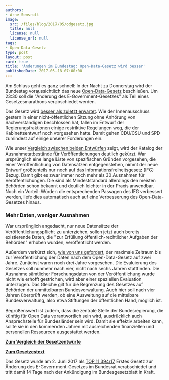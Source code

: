 ```yaml
---
authors:
- Arne Semsrott
image:
  src: /files/blog/2017/05/odgesetz.jpg
  title: null
  license: null
  license_url: null
tags:
- Open-Data-Gesetz
type: post
layout: post
card: true
title: 'Änderungen im Bundestag: Open-Data-Gesetz wird besser'
publishedDate: 2017-05-18 07:00:00
---
```


Am Schluss geht es ganz schnell: In der Nacht zu Donnerstag wird der Bundestag voraussichtlich das neue [Open-Data-Gesetz](https://okfn.de/blog/tags/open-data-gesetz/) beschließen. Um 23:30 soll die "Änderung des E-Government-Gesetzes" als Teil eines Gesetzesmarathons verabschiedet werden.

Das Gesetz wird [besser als zuletzt erwartet](http://dip21.bundestag.de/dip21/btd/18/124/1812406.pdf). Wie der Innenausschuss gestern in einer nicht-öffentlichen Sitzung ohne Anhörung von Sachverständigen beschlossen hat, fallen im Entwurf der Regierungsfraktionen einige restriktive Regelungen weg, die der Kabinettsentwurf noch vorgesehen hatte. Damit gehen CDU/CSU und SPD zumindest auf einige unserer Forderungen ein.

Wie unser [Vergleich zwischen beiden Entwürfen](https://github.com/arnese/odgesetz/commit/b1f14e08545927e0f2f9df64424a505423cd58c2?short_path=b81c70a#diff-b81c70af5ba72ee74460bf5e45a7b9bd) zeigt, wird der Katalog der Ausnahmetatbestände für Veröffentlichungen deutlich gekürzt. War ursprünglich eine lange Liste von spezifischen Gründen vorgesehen, die einer Veröffentlichung von Datensätzen entgegenstehen, nimmt der neue Entwurf größtenteils nur noch auf das Informationsfreiheitsgesetz (IFG) Bezug. Damit gibt es zwar immer noch mehr als 30 Ausnahmen für Veröffentlichungen. Die sind als Mindeststandard allerdings den meisten Behörden schon bekannt und deutlich leichter in der Praxis anwendbar. Noch ein Vorteil: Würden die entsprechenden Passagen des IFG verbessert werden, liefe dies automatisch auch auf eine Verbesserung des Open-Data-Gesetzes hinaus.

<h3>Mehr Daten, weniger Ausnahmen</h3>

War ursprünglich angedacht, nur neue Datensätze der Veröffentlichungspflicht zu unterziehen, sollen jetzt auch bereits existierende Daten, die "zur Erfüllung öffentlich-rechtlicher Aufgaben der Behörden" erhoben wurden, veröffentlicht werden.

Außerdem verkürzt sich, [wie von uns gefordert](https://okfn.de/blog/2017/01/odgesetz-stellungnahme/), der maximale Zeitraum bis zur Veröffentlichung der Daten nach dem Open-Data-Gesetz auf zwei Jahre. Zunächst waren noch drei Jahre vorgesehen. Die Evaluierung des Gesetzes soll nunmehr nach vier, nicht nach sechs Jahren stattfinden. Die Ausnahme sämtlicher Forschungsdaten von der Veröffentlichung wurde nicht wie erhofft gestrichen, wird aber einer speziellen Evaluation unterzogen. Das Gleiche gilt für die Begrenzung des Gesetzes auf Behörden der unmittelbaren Bundesverwaltung. Auch hier soll nach vier Jahren überprüft werden, ob eine Ausweitung auf die mittelbare Bundesverwaltung, also etwa Stiftungen der öffentlichen Hand, möglich ist.
<a id="Finale"></a>

Begrüßenswert ist zudem, dass die zentrale Stelle der Bundesregierung, die künftig für Open Data verantwortlich sein wird, ausdrücklich auch Ansprechstelle für Bundesländer sein wird. Damit sie effektiv arbeiten kann, sollte sie in den kommenden Jahren mit ausreichenden finanziellen und personellen Ressourcen ausgestattet werden.

**[Zum Vergleich der Gesetzentwürfe](https://github.com/arnese/odgesetz/commit/b1f14e08545927e0f2f9df64424a505423cd58c2?short_path=b81c70a#diff-b81c70af5ba72ee74460bf5e45a7b9bd)**

**[Zum Gesetzestext](https://github.com/arnese/odgesetz/blob/master/Gesetz-Text.md)**

Das Gesetz wurde am 2. Juni 2017 als [TOP 11 394/17](http://www.bundesrat.de/SharedDocs/TO/958/tagesordnung-958.html?cms_topNr=11#top-11) Erstes Gesetz zur Änderung des E-Government-Gesetzes im Bundesrat verabschiedet und tritt damit 14 Tage nach der Ankündigung im Bundesgesetzblatt in Kraft.